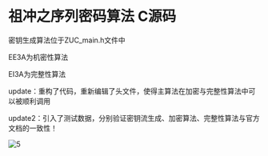 # 祖冲之序列密码算法 C源码

密钥生成算法位于ZUC_main.h文件中

EE3A为机密性算法

EI3A为完整性算法

update：重构了代码，重新编辑了头文件，使得主算法在加密与完整性算法中可以被顺利调用

update2：引入了测试数据，分别验证密钥流生成、加密算法、完整性算法与官方文档的一致性！

![5](5.png)